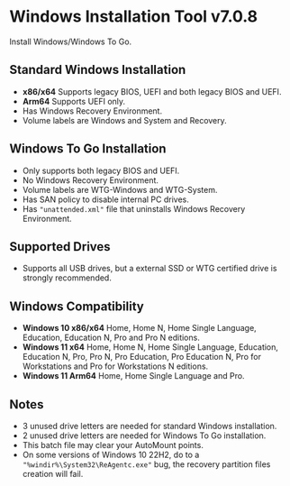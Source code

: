 # Windows Installation Tool v7.0.8
Install Windows/Windows To Go.

## Standard Windows Installation
- **x86/x64** Supports legacy BIOS, UEFI and both legacy BIOS and UEFI.
- **Arm64** Supports UEFI only.
- Has Windows Recovery Environment.
- Volume labels are Windows and System and Recovery.

## Windows To Go Installation
- Only supports both legacy BIOS and UEFI.
- No Windows Recovery Environment.
- Volume labels are WTG-Windows and WTG-System.
- Has SAN policy to disable internal PC drives.
- Has `"unattended.xml"` file that uninstalls Windows Recovery Environment.

## Supported Drives
- Supports all USB drives, but a external SSD or WTG certified drive is strongly recommended.

## Windows Compatibility
- **Windows 10 x86/x64** Home, Home N, Home Single Language, Education, Education N, Pro and Pro N editions.
- **Windows 11 x64** Home, Home N, Home Single Language, Education, Education N, Pro, Pro N, Pro Education, Pro Education N, Pro for Workstations and Pro for Workstations N editions.  
- **Windows 11 Arm64** Home, Home Single Language and Pro.

## Notes
- 3 unused drive letters are needed for standard Windows installation.
- 2 unused drive letters are needed for Windows To Go installation.
- This batch file may clear your AutoMount points.
- On some versions of Windows 10 22H2, do to a `"%windir%\System32\ReAgentc.exe"` bug, the recovery partition files creation will fail.
